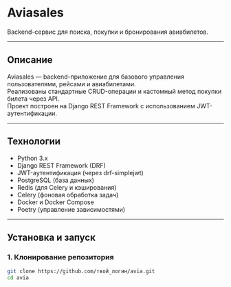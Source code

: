 # Aviasales

Backend-сервис для поиска, покупки и бронирования авиабилетов.

---

## Описание

Aviasales — backend-приложение для базового управления пользователями, рейсами и авиабилетами.  
Реализованы стандартные CRUD-операции и кастомный метод покупки билета через API.  
Проект построен на Django REST Framework с использованием JWT-аутентификации.

---

## Технологии

- Python 3.x  
- Django REST Framework (DRF)  
- JWT-аутентификация (через drf-simplejwt)  
- PostgreSQL (база данных)  
- Redis (для Celery и кэширования)  
- Celery (фоновая обработка задач)  
- Docker и Docker Compose  
- Poetry (управление зависимостями)  

---

## Установка и запуск

### 1. Клонирование репозитория

```bash
git clone https://github.com/твой_логин/avia.git
cd avia
